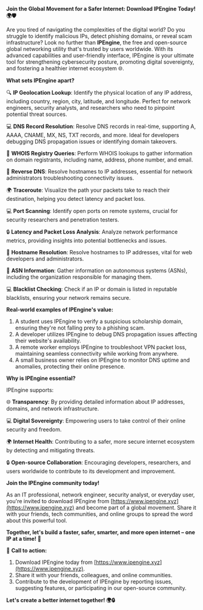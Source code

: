 **Join the Global Movement for a Safer Internet: Download IPEngine Today! 🌍🛡️**

Are you tired of navigating the complexities of the digital world? Do you struggle to identify malicious IPs, detect phishing domains, or reveal scam infrastructure? Look no further than **IPEngine**, the free and open-source global networking utility that's trusted by users worldwide. With its advanced capabilities and user-friendly interface, IPEngine is your ultimate tool for strengthening cybersecurity posture, promoting digital sovereignty, and fostering a healthier internet ecosystem 🌐.

**What sets IPEngine apart?**

🔍 **IP Geolocation Lookup**: Identify the physical location of any IP address, including country, region, city, latitude, and longitude. Perfect for network engineers, security analysts, and researchers who need to pinpoint potential threat sources.

💻 **DNS Record Resolution**: Resolve DNS records in real-time, supporting A, AAAA, CNAME, MX, NS, TXT records, and more. Ideal for developers debugging DNS propagation issues or identifying domain takeovers.

📡 **WHOIS Registry Queries**: Perform WHOIS lookups to gather information on domain registrants, including name, address, phone number, and email.

🔬 **Reverse DNS**: Resolve hostnames to IP addresses, essential for network administrators troubleshooting connectivity issues.

🌍 **Traceroute**: Visualize the path your packets take to reach their destination, helping you detect latency and packet loss.

💻 **Port Scanning**: Identify open ports on remote systems, crucial for security researchers and penetration testers.

🔒 **Latency and Packet Loss Analysis**: Analyze network performance metrics, providing insights into potential bottlenecks and issues.

📡 **Hostname Resolution**: Resolve hostnames to IP addresses, vital for web developers and administrators.

👥 **ASN Information**: Gather information on autonomous systems (ASNs), including the organization responsible for managing them.

💻 **Blacklist Checking**: Check if an IP or domain is listed in reputable blacklists, ensuring your network remains secure.

**Real-world examples of IPEngine's value:**

1. A student uses IPEngine to verify a suspicious scholarship domain, ensuring they're not falling prey to a phishing scam.
2. A developer utilizes IPEngine to debug DNS propagation issues affecting their website's availability.
3. A remote worker employs IPEngine to troubleshoot VPN packet loss, maintaining seamless connectivity while working from anywhere.
4. A small business owner relies on IPEngine to monitor DNS uptime and anomalies, protecting their online presence.

**Why is IPEngine essential?**

IPEngine supports:

🌐 **Transparency**: By providing detailed information about IP addresses, domains, and network infrastructure.

💻 **Digital Sovereignty**: Empowering users to take control of their online security and freedom.

🌍 **Internet Health**: Contributing to a safer, more secure internet ecosystem by detecting and mitigating threats.

🔒 **Open-source Collaboration**: Encouraging developers, researchers, and users worldwide to contribute to its development and improvement.

**Join the IPEngine community today!**

As an IT professional, network engineer, security analyst, or everyday user, you're invited to download IPEngine from [https://www.ipengine.xyz](https://www.ipengine.xyz) and become part of a global movement. Share it with your friends, tech communities, and online groups to spread the word about this powerful tool.

**Together, let's build a faster, safer, smarter, and more open internet – one IP at a time! 🚀**

📢 **Call to action:**

1. Download IPEngine today from [https://www.ipengine.xyz](https://www.ipengine.xyz).
2. Share it with your friends, colleagues, and online communities.
3. Contribute to the development of IPEngine by reporting issues, suggesting features, or participating in our open-source community.

**Let's create a better internet together! 🌍🔒**